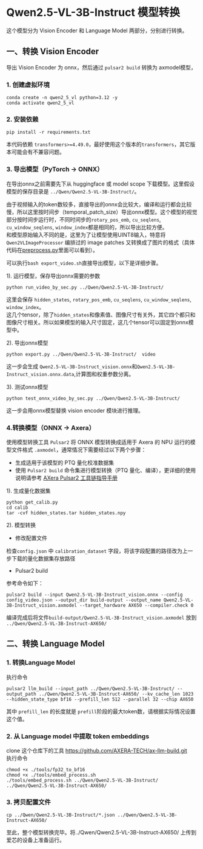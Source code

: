 # Qwen2.5-VL-3B-Instruct 模型转换
这个模型分为 Vision Encoder 和 Language Model 两部分，分别进行转换。

## 一、转换 Vision Encoder 

导出 Vision Encoder 为 onnx，然后通过 `pulsar2 build` 转换为 axmodel模型，

### 1. 创建虚拟环境

```
conda create -n qwen2_5_vl python=3.12 -y
conda activate qwen2_5_vl
```

### 2. 安装依赖

```
pip install -r requirements.txt
```
本代码依赖 `transformers>=4.49.0`，最好使用这个版本的`transformers`，其它版本可能会有不兼容问题。

### 3. 导出模型（PyTorch -> ONNX）

在导出onnx之前需要先下从 huggingface 或 model scope 下载模型。这里假设模型的保存目录是 `../Qwen/Qwen2.5-VL-3B-Instruct/`。    

由于视频输入的token数较多，直接导出的onnx会比较大，编译和运行都会比较慢，所以这里按时间步（temporal_patch_size）导出onnx模型。这个模型的视觉部分按时间步运行时，不同时间步的`rotary_pos_emb`, `cu_seqlens`, `cu_window_seqlens`, `window_index`都是相同的，所以导出比较方便。  
和模型原始输入不同的是，这里为了让模型使用UINT8输入，特意将`Qwen2VLImageProcessor` 编排过的 image patches 又转换成了图片的格式（具体代码在[preprocess.py](preprocess.py)里面可以看到）。

可以执行`bash export_video.sh`直接导出模型，以下是详细步骤。  

1). 运行模型，保存导出onnx需要的参数
```
python run_video_by_sec.py ../Qwen/Qwen2.5-VL-3B-Instruct/
```
这里会保存 `hidden_states`, `rotary_pos_emb`, `cu_seqlens`, `cu_window_seqlens`, `window_index`。  
这几个tensor，除了`hidden_states`和像素值、图像尺寸有关外，其它四个都只和图像尺寸相关。所以如果模型的输入尺寸固定，这几个tensor可以固定到onnx模型中。

2). 导出onnx模型
```
python export.py ../Qwen/Qwen2.5-VL-3B-Instruct/  video
```
这一步会生成 `Qwen2.5-VL-3B-Instruct_vision.onnx`和`Qwen2.5-VL-3B-Instruct_vision.onnx.data`,计算图和权重参数分离。

3). 测试onnx模型

```
python test_onnx_video_by_sec.py ../Qwen/Qwen2.5-VL-3B-Instruct/
```
这一步会用onnx模型替换 vision encoder 模块进行推理。

### 4.转换模型（ONNX -> Axera）

使用模型转换工具 `Pulsar2` 将 ONNX 模型转换成适用于 Axera 的 NPU 运行的模型文件格式 `.axmodel`，通常情况下需要经过以下两个步骤：

- 生成适用于该模型的 PTQ 量化校准数据集
- 使用 `Pulsar2 build` 命令集进行模型转换（PTQ 量化、编译），更详细的使用说明请参考 [AXera Pulsar2 工具链指导手册](https://pulsar2-docs.readthedocs.io/zh-cn/latest/index.html)

1). 生成量化数据集  
```
python get_calib.py
cd calib
tar -cvf hidden_states.tar hidden_states.npy
```

2). 模型转换

* 修改配置文件
 
检查`config.json` 中 `calibration_dataset` 字段，将该字段配置的路径改为上一步下载的量化数据集存放路径  

* Pulsar2 build

参考命令如下：

```
pulsar2 build --input Qwen2.5-VL-3B-Instruct_vision.onnx --config config_video.json --output_dir build-output --output_name Qwen2.5-VL-3B-Instruct_vision.axmodel --target_hardware AX650 --compiler.check 0
```
编译完成后将文件`build-output/Qwen2.5-VL-3B-Instruct_vision.axmodel` 放到 `../Qwen/Qwen2.5-VL-3B-Instruct-AX650/`

## 二、转换 Language Model  

### 1. 转换Language Model  
执行命令
```
pulsar2 llm_build --input_path ../Qwen/Qwen2.5-VL-3B-Instruct/ --output_path ../Qwen/Qwen2.5-VL-3B-Instruct-AX650/ --kv_cache_len 1023 --hidden_state_type bf16 --prefill_len 512 --parallel 32 --chip AX650
```
其中 `prefill_len` 的长度就是 `prefill`阶段的最大token数，请根据实际情况设置这个值。

### 2. 从 Language model 中提取 token embeddings  
clone 这个仓库下的工具 https://github.com/AXERA-TECH/ax-llm-build.git   
执行命令  
```
chmod +x ./tools/fp32_to_bf16
chmod +x ./tools/embed_process.sh
./tools/embed_process.sh ../Qwen/Qwen2.5-VL-3B-Instruct/ ../Qwen/Qwen2.5-VL-3B-Instruct-AX650/
```
### 3. 拷贝配置文件
```
cp ../Qwen/Qwen2.5-VL-3B-Instruct/*.json ../Qwen/Qwen2.5-VL-3B-Instruct-AX650/
```

至此，整个模型转换完毕。将../Qwen/Qwen2.5-VL-3B-Instruct-AX650/ 上传到爱芯的设备上准备运行。    